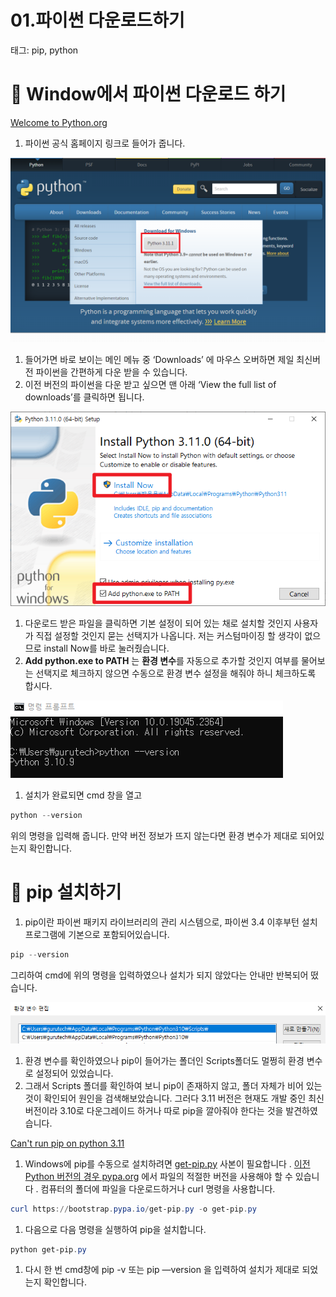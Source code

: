 # 01.파이썬 다운로드하기

태그: pip, python

# 💙 Window에서 파이썬 다운로드 하기


[Welcome to Python.org](https://www.python.org/)

1.  파이썬 공식 홈페이지 링크로 들어가 줍니다.

![캡처2.png](%E1%84%91%E1%85%A1%E1%84%8B%E1%85%B5%E1%84%8A%E1%85%A5%E1%86%AB%20%E1%84%83%E1%85%A1%E1%84%8B%E1%85%AE%E1%86%AB%E1%84%85%E1%85%A9%E1%84%83%E1%85%B3%209a34a08612134884bf8f8976e0a33967/%25EC%25BA%25A1%25EC%25B2%25982.png)

1. 들어가면 바로 보이는 메인 메뉴 중 ‘Downloads’ 에 마우스 오버하면 제일 최신버전 파이썬을 간편하게 다운 받을 수 있습니다.
2. 이전 버전의 파이썬을 다운 받고 싶으면 맨 아래 ‘View the full list of downloads’를 클릭하면 됩니다.

![01-4_2.png](%E1%84%91%E1%85%A1%E1%84%8B%E1%85%B5%E1%84%8A%E1%85%A5%E1%86%AB%20%E1%84%83%E1%85%A1%E1%84%8B%E1%85%AE%E1%86%AB%E1%84%85%E1%85%A9%E1%84%83%E1%85%B3%209a34a08612134884bf8f8976e0a33967/01-4_2.png)

1. 다운로드 받은 파일을 클릭하면 기본 설정이 되어 있는 채로 설치할 것인지 사용자가 직접 설정할 것인지 묻는 선택지가 나옵니다. 저는 커스텀마이징 할 생각이 없으므로 install Now를 바로 눌러줬습니다.
2. **Add python.exe to PATH** 는 **환경 변수**를 자동으로 추가할 것인지 여부를 물어보는 선택지로 체크하지 않으면 수동으로 환경 변수 설정을 해줘야 하니 체크하도록 합시다.  

![캡처3.PNG](%E1%84%91%E1%85%A1%E1%84%8B%E1%85%B5%E1%84%8A%E1%85%A5%E1%86%AB%20%E1%84%83%E1%85%A1%E1%84%8B%E1%85%AE%E1%86%AB%E1%84%85%E1%85%A9%E1%84%83%E1%85%B3%209a34a08612134884bf8f8976e0a33967/%25EC%25BA%25A1%25EC%25B2%25983.png)

1. 설치가 완료되면 cmd 창을 열고

```powershell
python --version
```

위의 명령을 입력해 줍니다.  만약 버전 정보가 뜨지 않는다면 환경 변수가 제대로 되어있는지 확인합니다.

# 💙 pip 설치하기


1. pip이란 파이썬 패키지 라이브러리의 관리 시스템으로, 파이썬 3.4 이후부턴 설치 프로그램에 기본으로 포함되어있습니다.

```powershell
pip --version
```

그리하여 cmd에 위의 명령을 입력하였으나 설치가 되지 않았다는 안내만 반복되어 떴습니다.

![캡처4.PNG](%E1%84%91%E1%85%A1%E1%84%8B%E1%85%B5%E1%84%8A%E1%85%A5%E1%86%AB%20%E1%84%83%E1%85%A1%E1%84%8B%E1%85%AE%E1%86%AB%E1%84%85%E1%85%A9%E1%84%83%E1%85%B3%209a34a08612134884bf8f8976e0a33967/%25EC%25BA%25A1%25EC%25B2%25984.png)

1. 환경 변수를 확인하였으나 pip이 들어가는 폴더인 Scripts폴더도 멀쩡히 환경 변수로 설정되어 있었습니다.
2. 그래서 Scripts 폴더를 확인하여 보니 pip이 존재하지 않고, 폴더 자체가 비어 있는 것이 확인되어 원인을 검색해보았습니다.  그러다 3.11 버전은 현재도 개발 중인 최신 버전이라 3.10로 다운그레이드 하거나 따로 pip을 깔아줘야 한다는 것을 발견하였습니다.

[Can't run pip on python 3.11](https://stackoverflow.com/questions/70260339/cant-run-pip-on-python-3-11)

1. Windows에 pip를 수동으로 설치하려면 [get-pip.py](https://bootstrap.pypa.io/get-pip.py) 사본이 필요합니다 . [이전 Python 버전의 경우 pypa.org](https://bootstrap.pypa.io/) 에서 파일의 적절한 버전을 사용해야 할 수 있습니다 . 컴퓨터의 폴더에 파일을 다운로드하거나 curl 명령을 사용합니다.

```powershell
curl https://bootstrap.pypa.io/get-pip.py -o get-pip.py
```

1. 다음으로 다음 명령을 실행하여 pip을 설치합니다.

```powershell
python get-pip.py
```

1. 다시 한 번 cmd창에 pip -v 또는 pip —version 을 입력하여 설치가 제대로 되었는지 확인합니다.
